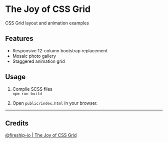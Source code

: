 # The Joy of CSS Grid
CSS Grid layout and animation examples

## Features
- Responsive 12-column bootstrap replacement
- Mosaic photo gallery
- Staggered animation grid

## Usage
1. Compile SCSS files \
`npm run build`

2. Open `public/index.html` in your browser. 

---
## Credits
[@fireship-io | The Joy of CSS Grid](https://www.youtube.com/watch?v=705XCEruZFs)